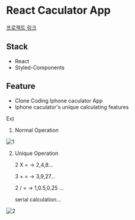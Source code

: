 # React Caculator App

[프로젝트 링크](https://wlgns2223.github.io/react-calculator/)

## Stack

- React
- Styled-Components

## Feature

- Clone Coding Iphone caculator App
- Iphone caculator's unique calculating features

Ex)

1. Normal Operation

![1](https://user-images.githubusercontent.com/40737888/126038758-b9b8d1e8-1f35-4d57-8fc3-caf23d1304aa.gif)

2. Unique Operation

   2 X = -> 2,4,8...

   3 + = -> 3,9,27...

   2 / = -> 1,0.5,0.25 ...

   serial calculation...

![2](https://user-images.githubusercontent.com/40737888/126038768-b263949e-2466-4283-9b34-2f473501016f.gif)
